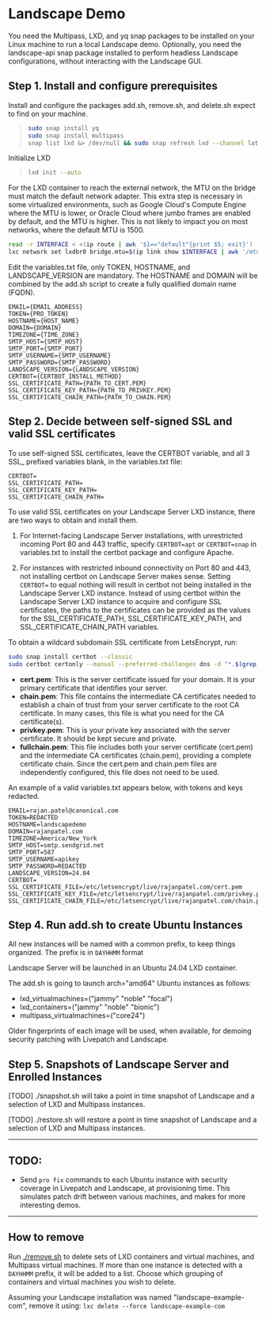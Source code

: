 # Landscape Demo

You need the Multipass, LXD, and yq snap packages to be installed on your Linux machine to run a local Landscape demo. Optionally, you need the landscape-api snap package installed to perform headless Landscape configurations, without interacting with the Landscape GUI.

## Step 1. Install and configure prerequisites

Install and configure the packages add.sh, remove.sh, and delete.sh expect to find on your machine.

> ```bash
> sudo snap install yq
> sudo snap install multipass
> snap list lxd &> /dev/null && sudo snap refresh lxd --channel latest/stable || sudo snap install lxd --channel latest/stable
> ```

Initialize LXD

> ```bash
> lxd init --auto
> ```

For the LXD container to reach the external network, the MTU on the bridge must match the default network adapter. This extra step is necessary in some virtualized environments, such as Google Cloud's Compute Engine where the MTU is lower, or Oracle Cloud where jumbo frames are enabled by default, and the MTU is higher. This is not likely to impact you on most networks, where the default MTU is 1500.

```bash
read -r INTERFACE < <(ip route | awk '$1=="default"{print $5; exit}')
lxc network set lxdbr0 bridge.mtu=$(ip link show $INTERFACE | awk '/mtu/ {print $5}')
```

Edit the variables.txt file, only TOKEN, HOSTNAME, and LANDSCAPE_VERSION are mandatory. The HOSTNAME and DOMAIN will be combined by the add.sh script to create a fully qualified domain name (FQDN).

```text
EMAIL={EMAIL_ADDRESS}
TOKEN={PRO_TOKEN}
HOSTNAME={HOST_NAME}
DOMAIN={DOMAIN}
TIMEZONE={TIME_ZONE}
SMTP_HOST={SMTP_HOST}
SMTP_PORT={SMTP_PORT}
SMTP_USERNAME={SMTP_USERNAME}
SMTP_PASSWORD={SMTP_PASSWORD}
LANDSCAPE_VERSION={LANDSCAPE_VERSION}
CERTBOT={CERTBOT_INSTALL_METHOD}
SSL_CERTIFICATE_PATH={PATH_TO_CERT.PEM}
SSL_CERTIFICATE_KEY_PATH={PATH_TO_PRIVKEY.PEM}
SSL_CERTIFICATE_CHAIN_PATH={PATH_TO_CHAIN.PEM}
```

## Step 2. Decide between self-signed SSL and valid SSL certificates

To use self-signed SSL certificates, leave the CERTBOT variable, and all 3 SSL_ prefixed variables blank, in the variables.txt file:

```text
CERTBOT=
SSL_CERTIFICATE_PATH=
SSL_CERTIFICATE_KEY_PATH=
SSL_CERTIFICATE_CHAIN_PATH=
```

To use valid SSL certificates on your Landscape Server LXD instance, there are two ways to obtain and install them.

1.  For Internet-facing Landscape Server installations, with unrestricted incoming Port 80 and 443 traffic, specify `CERTBOT=apt` or `CERTBOT=snap` in variables.txt to install the certbot package and configure Apache.

2.  For instances with restricted inbound connectivity on Port 80 and 443, not installing certbot on Landscape Server makes sense. Setting `CERTBOT=` to equal nothing will result in certbot not being installed in the Landscape Server LXD instance. Instead of using certbot within the Landscape Server LXD instance to acquire and configure SSL certificates, the paths to the certificates can be provided as the values for the SSL_CERTIFICATE_PATH, SSL_CERTIFICATE_KEY_PATH, and SSL_CERTIFICATE_CHAIN_PATH variables.

To obtain a wildcard subdomain SSL certificate from LetsEncrypt, run:

```bash
sudo snap install certbot --classic
sudo certbot certonly --manual --preferred-challenges dns -d "*.$(grep '^DOMAIN=' variables.txt | cut -d'=' -f2)"
```

-  **cert.pem**: This is the server certificate issued for your domain. It is your primary certificate that identifies your server.
-  **chain.pem**: This file contains the intermediate CA certificates needed to establish a chain of trust from your server certificate to the root CA certificate. In many cases, this file is what you need for the CA certificate(s).
-  **privkey.pem**: This is your private key associated with the server certificate. It should be kept secure and private.
-  **fullchain.pem**: This file includes both your server certificate (cert.pem) and the intermediate CA certificates (chain.pem), providing a complete certificate chain. Since the cert.pem and chain.pem files are independently configured, this file does not need to be used.

An example of a valid variables.txt appears below, with tokens and keys redacted.

```text
EMAIL=rajan.patel@canonical.com
TOKEN=REDACTED
HOSTNAME=landscapedemo
DOMAIN=rajanpatel.com
TIMEZONE=America/New_York
SMTP_HOST=smtp.sendgrid.net
SMTP_PORT=587
SMTP_USERNAME=apikey
SMTP_PASSWORD=REDACTED
LANDSCAPE_VERSION=24.04
CERTBOT=
SSL_CERTIFICATE_FILE=/etc/letsencrypt/live/rajanpatel.com/cert.pem
SSL_CERTIFICATE_KEY_FILE=/etc/letsencrypt/live/rajanpatel.com/privkey.pem
SSL_CERTIFICATE_CHAIN_FILE=/etc/letsencrypt/live/rajanpatel.com/chain.pem
```

## Step 4. Run add.sh to create Ubuntu Instances

All new instances will be named with a common prefix, to keep things organized. The prefix is in `DAYHHMM` format

Landscape Server will be launched in an Ubuntu 24.04 LXD container.

The add.sh is going to launch arch="amd64" Ubuntu instances as follows:
- lxd_virtualmachines=("jammy" "noble" "focal")
- lxd_containers=("jammy" "noble" "bionic")
- multipass_virtualmachines=("core24")

Older fingerprints of each image will be used, when available, for demoing security patching with Livepatch and Landscape.

## Step 5. Snapshots of Landscape Server and Enrolled Instances

[TODO] ./snapshot.sh will take a point in time snapshot of Landscape and a selection of LXD and Multipass instances.

[TODO] ./restore.sh will restore a point in time snapshot of Landscape and a selection of LXD and Multipass instances.

---

## TODO:

- Send `pro fix` commands to each Ubuntu instance with security coverage in Livepatch and Landscape, at provisioning time. This simulates patch drift between various machines, and makes for more interesting demos.

--- 

## How to remove

Run [./remove.sh](remove.sh) to delete sets of LXD containers and virtual machines, and Multipass virtual machines. If more than one instance is detected with a `DAYHHMM` prefix, it will be added to a list. Choose which grouping of containers and virtual machines you wish to delete.

Assuming your Landscape installation was named "landscape-example-com", remove it using: `lxc delete --force landscape-example-com`